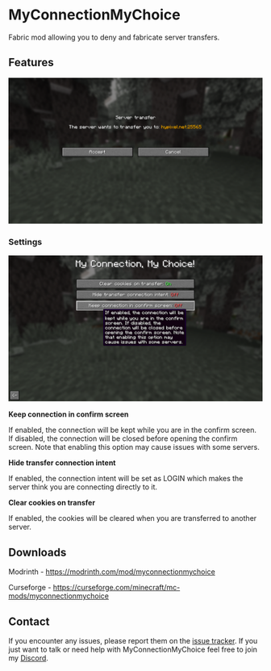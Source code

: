 # MyConnectionMyChoice
Fabric mod allowing you to deny and fabricate server transfers.

## Features

![Preview](.github/images/preview.png)

### Settings

![Settings](.github/images/settings.png)

**Keep connection in confirm screen**

If enabled, the connection will be kept while you are in the confirm screen. If disabled, the connection will be closed before opening the confirm screen. Note that enabling this option may cause issues with some servers.

**Hide transfer connection intent**

If enabled, the connection intent will be set as LOGIN which makes the server think you are connecting directly to it.

**Clear cookies on transfer**

If enabled, the cookies will be cleared when you are transferred to another server.

## Downloads

Modrinth - https://modrinth.com/mod/myconnectionmychoice

Curseforge - https://curseforge.com/minecraft/mc-mods/myconnectionmychoice

## Contact
If you encounter any issues, please report them on the [issue tracker](https://github.com/FlorianMichael/MyConnectionMyChoice/issues). If you just want to talk or need help with MyConnectionMyChoice feel free to join my [Discord](https://florianmichael.de/discord).